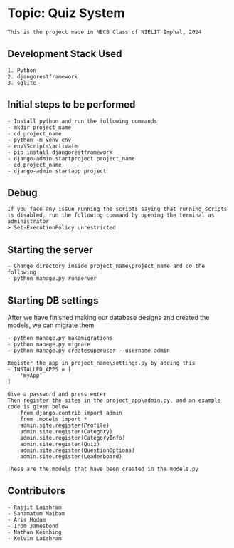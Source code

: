 # Topic: Quiz System

    This is the project made in NECB Class of NIELIT Imphal, 2024

## Development Stack Used

    1. Python
    2. djangorestframework
    3. sqlite

## Initial steps to be performed

    - Install python and run the following commands
    - mkdir project_name
    - cd project_name
    - python -m venv env
    - env\Scripts\activate
    - pip install djangorestframework
    - django-admin startproject project_name
    - cd project_name
    - django-admin startapp project

## Debug

    If you face any issue running the scripts saying that running scripts is disabled, run the following command by opening the terminal as administrator
    > Set-ExecutionPolicy unrestricted

## Starting the server

    - Change directory inside project_name\project_name and do the following
    - python manage.py runserver

## Starting DB settings

After we have finished making our database designs and created the models, we can migrate them

    - python manage.py makemigrations
    - python manage.py migrate
    - python manage.py createsuperuser --username admin

    Register the app in project_name\settings.py by adding this
    - INSTALLED_APPS = [
        'myApp'
    ]
    
    Give a password and press enter
    Then register the sites in the project_app\admin.py, and an example code is given below
        from django.contrib import admin
        from .models import *
        admin.site.register(Profile)
        admin.site.register(Category)
        admin.site.register(CategoryInfo)
        admin.site.register(Quiz)
        admin.site.register(QuestionOptions)
        admin.site.register(Leaderboard)

    These are the models that have been created in the models.py

## Contributors

    - Rajjit Laishram
    - Sanamatum Maibam
    - Aris Hodam
    - Irom Jamesbond 
    - Nathan Keishing
    - Kelvin Laishram
